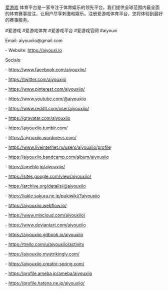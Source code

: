 <p><a href="https://aiyouxi.io">爱游戏</a> 体育平台是一家专注于体育娱乐的领先平台。我们提供全球范围内最全面的体育赛事投注，让用户尽享刺激和娱乐。注册爱游戏体育平台，您将体验到最好的赛事服务。<p>
<p>#爱游戏  #爱游戏体育 #爱游戏平台 #爱游戏官网 #aiyouxi<p>
<p>Email: aiyouxiio@gmail.com<p>
<p>- Website: <a href="https://aiyouxi.io">https://aiyouxi.io</a><p>
<p>Socials:<p>
<p>- <a href="https://www.facebook.com/aiyouxiio/">https://www.facebook.com/aiyouxiio/</a><p>
<p>- <a href="https://twitter.com/aiyouxiio">https://twitter.com/aiyouxiio</a><p>
<p>- <a href="https://www.pinterest.com/aiyouxiio/">https://www.pinterest.com/aiyouxiio/</a><p>
<p>- <a href="https://www.youtube.com/@aiyouxiio">https://www.youtube.com/@aiyouxiio</a><p>
<p>- <a href="https://www.reddit.com/user/aiyouxiio/">https://www.reddit.com/user/aiyouxiio/</a><p>
<p>- <a href="https://gravatar.com/aiyouxiio">https://gravatar.com/aiyouxiio</a><p>
<p>- <a href="https://aiyouxiio.tumblr.com/">https://aiyouxiio.tumblr.com/</a><p>
<p>- <a href="https://aiyouxiio.wordpress.com/">https://aiyouxiio.wordpress.com/</a><p>
<p>- <a href="https://www.liveinternet.ru/users/aiyouxiio/profile">https://www.liveinternet.ru/users/aiyouxiio/profile</a><p>
<p>- <a href="https://aiyouxiio.bandcamp.com/album/aiyouxiio">https://aiyouxiio.bandcamp.com/album/aiyouxiio</a><p>
<p>- <a href="https://ameblo.jp/aiyouxiio/">https://ameblo.jp/aiyouxiio/</a><p>
<p>- <a href="https://sites.google.com/view/aiyouxiio/">https://sites.google.com/view/aiyouxiio/</a><p>
<p>- <a href="https://archive.org/details/@aiyouxiio">https://archive.org/details/@aiyouxiio</a><p>
<p>- <a href="https://jakle.sakura.ne.jp/pukiwiki/?aiyouxiio">https://jakle.sakura.ne.jp/pukiwiki/?aiyouxiio</a><p>
<p>- <a href="https://aiyouxiio.webflow.io/">https://aiyouxiio.webflow.io/</a><p>
<p>- <a href="https://www.mixcloud.com/aiyouxiio/">https://www.mixcloud.com/aiyouxiio/</a><p>
<p>- <a href="https://www.deviantart.com/aiyouxiio">https://www.deviantart.com/aiyouxiio</a><p>
<p>- <a href="https://aiyouxiio.gitbook.io/aiyouxiio">https://aiyouxiio.gitbook.io/aiyouxiio</a><p>
<p>- <a href="https://trello.com/u/aiyouxiio/activity">https://trello.com/u/aiyouxiio/activity</a><p>
<p>- <a href="https://aiyouxiio.mystrikingly.com/">https://aiyouxiio.mystrikingly.com/</a><p>
<p>- <a href="https://aiyouxiio.creator-spring.com/">https://aiyouxiio.creator-spring.com/</a><p>
<p>- <a href="https://profile.ameba.jp/ameba/aiyouxiio">https://profile.ameba.jp/ameba/aiyouxiio</a><p>
<p>- <a href="https://profile.hatena.ne.jp/aiyouxiio/">https://profile.hatena.ne.jp/aiyouxiio/</a><p>